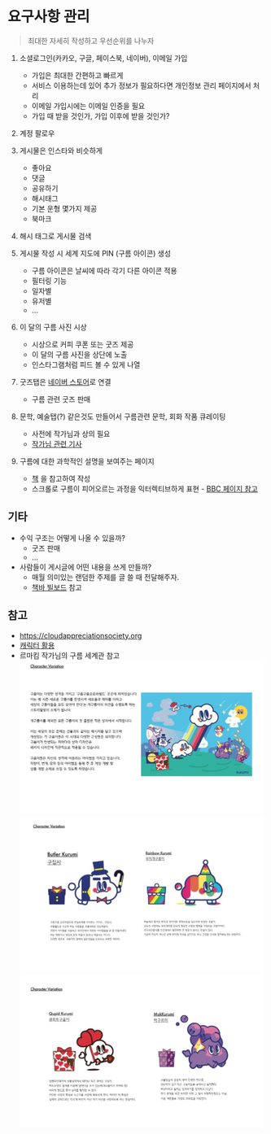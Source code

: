 # 요구사항 관리

> 최대한 자세히 작성하고 우선순위를 나누자

1. 소셜로그인(카카오, 구글, 페이스북, 네이버), 이메일 가입

   - 가입은 최대한 간편하고 빠르게
   - 서비스 이용하는데 있어 추가 정보가 필요하다면 개인정보 관리 페이지에서 처리
   - 이메일 가입시에는 이메일 인증을 필요
   - 가입 때 받을 것인가, 가입 이후에 받을 것인가?

2. 계정 팔로우
3. 게시물은 인스타와 비슷하게

   - 좋아요
   - 댓글
   - 공유하기
   - 해시태그
   - 기본 운형 몇가지 제공
   - 북마크

4. 해시 태그로 게시물 검색
5. 게시물 작성 시 세계 지도에 PIN (구름 아이콘) 생성

   - 구름 아이콘은 날씨에 따라 각기 다른 아이콘 적용
   - 필터링 기능
   - 일자별
   - 유저별
   - ...

6. 이 달의 구름 사진 시상

   - 시상으로 커피 쿠폰 또는 굿즈 제공
   - 이 달의 구름 사진을 상단에 노출
   - 인스타그램처럼 피드 볼 수 있게 나열

7. 굿즈탭은 [네이버 스토어](https://smartstore.naver.com/kurumishop)로 연결

   - 구름 관련 굿즈 판매

8. 문학, 예술탭(?) 같은것도 만들어서 구름관련 문학, 회화 작품 큐레이팅

   - 사전에 작가님과 상의 필요
   - [작가님 관련 기사](http://weekly.chosun.com/client/news/viw.asp?nNewsNumb=002107100029&ctcd=C09)

9. 구름에 대한 과학적인 설명을 보여주는 페이지

   - [책](https://www.aladin.co.kr/shop/wproduct.aspx?ItemId=222192539) 을 참고하여 작성
   - 스크롤로 구름이 피어오르는 과정을 익터렉티브하게 표현 - [BBC 페이지 참고](https://www.bbc.com/korean/resources/idt-48d3c9a7-4063-4289-9726-611b5ea9d7b5)

## 기타

- 수익 구조는 어떻게 나올 수 있을까?
  - 굿즈 판매
  - ...
- 사람들이 게시글에 어떤 내용을 쓰게 만들까?
  - 매월 의미있는 랜덤한 주제를 글 쓸 때 전달해주자.
  - [책바 빌보드](https://www.instagram.com/p/B5o1zrEFxi1/?utm_source=ig_web_copy_link) 참고

## 참고

- https://cloudappreciationsociety.org
- [캐릭터 활용](https://www.instagram.com/lemarong/)
- 르마킴 작가님의 구름 세계관 참고
  ![](./images/character-1.png)
  ![](./images/character-2.png)
  ![](./images/character-3.png)
